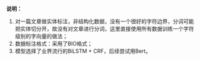 **说明：**

1. 对一篇文章做实体标注，非结构化数据，没有一个很好的字符边界，分词可能把实体切分开，故没有对文章进行分词，这里直接使用所有数据训练一个字符级别的字向量的做法；
2. 数据标注格式：采用了BIO格式；
3. 模型选择了业界流行的BiLSTM + CRF，后续尝试用Bert。
